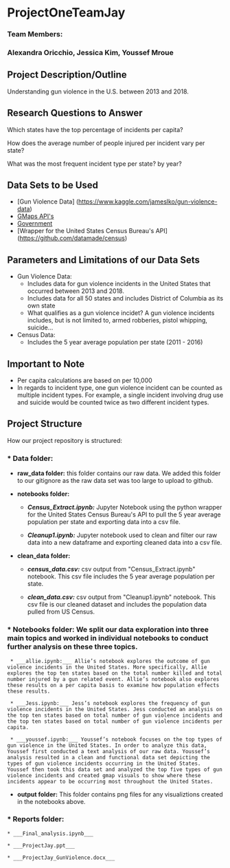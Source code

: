 # ProjectOneTeamJay
### Team Members:
### Alexandra Oricchio, Jessica Kim, Youssef Mroue

## Project Description/Outline
Understanding gun violence in the U.S. between 2013 and 2018.

## Research Questions to Answer
Which states have the top percentage of incidents per capita?

How does the average number of people injured per incident vary per state?

What was the most frequent incident type per state? by year?
  
## Data Sets to be Used
* [Gun Violence Data] (https://www.kaggle.com/jameslko/gun-violence-data)
* [GMaps API's](developers.google.com/apis-explorer)
* [Government](census.gov/data.html)
* [Wrapper for the United States Census Bureau's API] (https://github.com/datamade/census)

## Parameters and Limitations of our Data Sets
* Gun Violence Data:
  * Includes data for gun violence incidents in the United States that occurred between 2013 and 2018.
  * Includes data for all 50 states and includes District of Columbia as its own state
  * What qualifies as a gun violence incidet? A gun violence incidents includes, but is not limited to, armed robberies, pistol whipping, suicide...
* Census Data:
  * Includes the 5 year average population per state (2011 - 2016)
  
 ## Important to Note
 * Per capita calculations are based on per 10,000
 * In regards to incident type, one gun violence incident can be counted as multiple incident types. For example, a single incident involving drug use and suicide would be counted twice as two different incident types.
 
 ## Project Structure
How our project repository is structured:

### * __Data folder:__

  * __raw_data folder:__ this folder contains our raw data. We added this folder to our gitignore as the raw data set was too large to upload to github. 
  
  * __notebooks folder:__
  
    * ___Census_Extract.ipynb:___ Jupyter Notebook using the python wrapper for the United States Census Bureau's API to pull the 5 year average population per state and exporting data into a csv file. 
    
    * ___Cleanup1.ipynb:___ Jupyter notebook used to clean and filter our raw data into a new dataframe and exporting cleaned data into a csv file. 
    
   * __clean_data folder:__
   
      * ___census_data.csv:___ csv output from "Census_Extract.ipynb" notebook. This csv file includes the 5 year average population per state.
      
      * ___clean_data.csv:___ csv output from "Cleanup1.ipynb" notebook. This csv file is our cleaned dataset and includes the population data pulled from US Census. 
      
### * __Notebooks folder:__ We split our data exploration into three main topics and worked in individual notebooks to conduct further analysis on these three topics. 

     * ___allie.ipynb:___ Allie’s notebook explores the outcome of gun violence incidents in the United States. More specifically, Allie explores the top ten states based on the total number killed and total number injured by a gun related event. Allie’s notebook also explores these results on a per capita basis to examine how population effects these results. 
     
     * ___Jess.ipynb:___ Jess’s notebook explores the frequency of gun violence incidents in the United States. Jess conducted an analysis on the top ten states based on total number of gun violence incidents and the top ten states based on total number of gun violence incidents per capita. 
     
     * ___youssef.ipynb:___ Youssef’s notebook focuses on the top types of gun violence in the United States. In order to analyze this data, Youssef first conducted a text analysis of our raw data. Youssef’s analysis resulted in a clean and functional data set depicting the types of gun violence incidents occurring in the United States. Youssef then took this data set and analyzed the top five types of gun violence incidents and created gmap visuals to show where these incidents appear to be occurring most throughout the United States. 
     
  * __output folder:__ This folder contains png files for any visualiztions created in the notebooks above. 
  
 ### * __Reports folder:__
 
    * ___Final_analysis.ipynb___
    
    * ___ProjectJay.ppt___
    
    * ___ProjectJay_GunViolence.docx___
  
